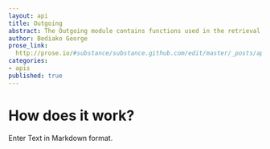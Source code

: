 ```yaml
---
layout: api
title: Outgoing
abstract: The Outgoing module contains functions used in the retrieval of data. Typically this is used when getting or collecting data from the datastore.
author: Bediako George
prose_link:
  http://prose.io/#substance/substance.github.com/edit/master/_posts/apis/0100-01-06-outgoing.md
categories:
- apis
published: true
---
```


# How does it work?

Enter Text in Markdown format.